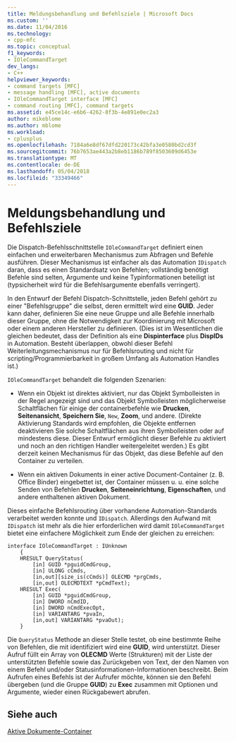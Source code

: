 ```yaml
---
title: Meldungsbehandlung und Befehlsziele | Microsoft Docs
ms.custom: ''
ms.date: 11/04/2016
ms.technology:
- cpp-mfc
ms.topic: conceptual
f1_keywords:
- IOleCommandTarget
dev_langs:
- C++
helpviewer_keywords:
- command targets [MFC]
- message handling [MFC], active documents
- IOleCommandTarget interface [MFC]
- command routing [MFC], command targets
ms.assetid: e45ce14c-e6b6-4262-8f3b-4e891e0ec2a3
author: mikeblome
ms.author: mblome
ms.workload:
- cplusplus
ms.openlocfilehash: 7184a6e8df67dfd220173c42bfa3e0580bd2cd3f
ms.sourcegitcommit: 76b7653ae443a2b8eb1186b789f8503609d6453e
ms.translationtype: MT
ms.contentlocale: de-DE
ms.lasthandoff: 05/04/2018
ms.locfileid: "33349466"
---
```

# <a name="message-handling-and-command-targets"></a>Meldungsbehandlung und Befehlsziele
Die Dispatch-Befehlsschnittstelle `IOleCommandTarget` definiert einen einfachen und erweiterbaren Mechanismus zum Abfragen und Befehle ausführen. Dieser Mechanismus ist einfacher als das Automation `IDispatch` daran, dass es einen Standardsatz von Befehlen; vollständig benötigt Befehle sind selten, Argumente und keine Typinformationen beteiligt ist (typsicherheit wird für die Befehlsargumente ebenfalls verringert).  
  
 In den Entwurf der Befehl Dispatch-Schnittstelle, jeden Befehl gehört zu einer "Befehlsgruppe" die selbst, deren ermittelt wird eine **GUID**. Jeder kann daher, definieren Sie eine neue Gruppe und alle Befehle innerhalb dieser Gruppe, ohne die Notwendigkeit zur Koordinierung mit Microsoft oder einem anderen Hersteller zu definieren. (Dies ist im Wesentlichen die gleichen bedeutet, dass der Definition als eine **Dispinterface** plus **DispIDs** in Automation. Besteht überlappen, obwohl dieser Befehl Weiterleitungsmechanismus nur für Befehlsrouting und nicht für scripting/Programmierbarkeit in großem Umfang als Automation Handles ist.)  
  
 `IOleCommandTarget` behandelt die folgenden Szenarien:  
  
-   Wenn ein Objekt ist direktes aktiviert, nur das Objekt Symbolleisten in der Regel angezeigt sind und das Objekt Symbolleisten möglicherweise Schaltflächen für einige der containerbefehle wie **Drucken**, **Seitenansicht**,  **Speichern Sie**, `New`, **Zoom**, und andere. (Direkte Aktivierung Standards wird empfohlen, die Objekte entfernen deaktivieren Sie solche Schaltflächen aus ihren Symbolleisten oder auf mindestens diese. Dieser Entwurf ermöglicht dieser Befehle zu aktiviert und noch an den richtigen Handler weitergeleitet werden.) Es gibt derzeit keinen Mechanismus für das Objekt, das diese Befehle auf den Container zu verteilen.  
  
-   Wenn ein aktiven Dokuments in einer active Document-Container (z. B. Office Binder) eingebettet ist, der Container müssen u. u. eine solche Senden von Befehlen **Drucken**, **Seiteneinrichtung**, **Eigenschaften**, und andere enthaltenen aktiven Dokument.  
  
 Dieses einfache Befehlsrouting über vorhandene Automation-Standards verarbeitet werden konnte und `IDispatch`. Allerdings den Aufwand mit `IDispatch` ist mehr als die hier erforderlichen wird damit `IOleCommandTarget` bietet eine einfachere Möglichkeit zum Ende der gleichen zu erreichen:  
  
```  
interface IOleCommandTarget : IUnknown  
    {  
    HRESULT QueryStatus(  
        [in] GUID *pguidCmdGroup,  
        [in] ULONG cCmds,  
        [in,out][size_is(cCmds)] OLECMD *prgCmds,  
        [in,out] OLECMDTEXT *pCmdText);  
    HRESULT Exec(  
        [in] GUID *pguidCmdGroup,  
        [in] DWORD nCmdID,  
        [in] DWORD nCmdExecOpt,  
        [in] VARIANTARG *pvaIn,  
        [in,out] VARIANTARG *pvaOut);  
    }  
```  
  
 Die `QueryStatus` Methode an dieser Stelle testet, ob eine bestimmte Reihe von Befehlen, die mit identifiziert wird eine **GUID**, wird unterstützt. Dieser Aufruf füllt ein Array von **OLECMD** Werte (Strukturen) mit der Liste der unterstützten Befehle sowie das Zurückgeben von Text, der den Namen von einem Befehl und/oder Statusinformationen-Informationen beschreibt. Beim Aufrufen eines Befehls ist der Aufrufer möchte, können sie den Befehl übergeben (und die Gruppe **GUID**) zu **Exec** zusammen mit Optionen und Argumente, wieder einen Rückgabewert abrufen.  
  
## <a name="see-also"></a>Siehe auch  
 [Aktive Dokumente-Container](../mfc/active-document-containers.md)

